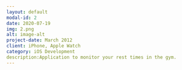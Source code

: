 ```yaml
---
layout: default
modal-id: 2
date: 2020-07-19
img: 2.png
alt: image-alt
project-date: March 2012
client: iPhone, Apple Watch
category: iOS Development
description:Application to monitor your rest times in the gym.
---
```

